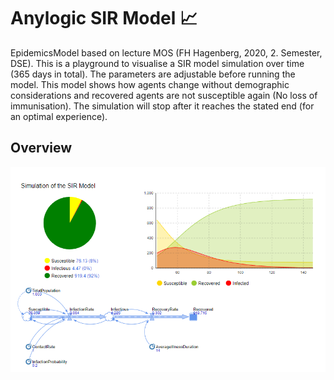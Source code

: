 # Anylogic SIR Model 📈
EpidemicsModel based on lecture MOS  (FH Hagenberg, 2020, 2. Semester, DSE).  This is a playground to visualise a SIR  model simulation over time (365 days in total).  The parameters are adjustable before running the model. This model shows how agents  change without demographic considerations  and recovered agents are not susceptible  again (No loss of immunisation).  The simulation will stop after it reaches the stated end (for an optimal experience).

## Overview
![Anylogic SIR Model](Anylogic_Sir_Model.png)
